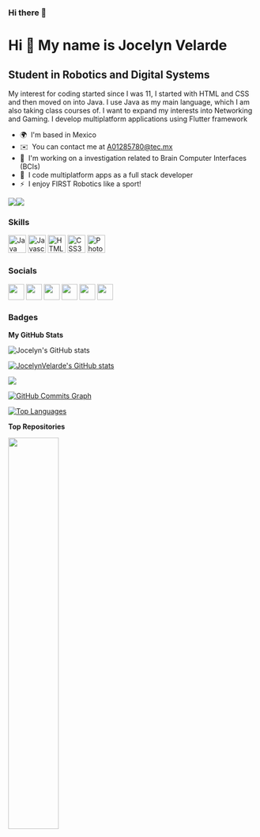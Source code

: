 ### Hi there 👋
Hi 👋 My name is Jocelyn Velarde
================================

Student in Robotics and Digital Systems
--------------------------------------

My interest for coding started since I was 11, I started with HTML and CSS and then moved on into Java. I use Java as my main language, which I am also taking class courses of. I want to expand my interests into Networking and Gaming. I develop multiplatform applications using Flutter framework

* 🌍  I'm based in Mexico
* ✉️  You can contact me at [A01285780@tec.mx](mailto:A01285780@tec.mx)
* 🧠  I'm working on a investigation related to Brain Computer Interfaces (BCIs)
* 🤝  I code multiplatform apps as a full stack developer
* ⚡  I enjoy FIRST Robotics like a sport!

<a href="https://www.github.com/JocelynVelarde" target="_blank" rel="noreferrer"><img
src="https://img.shields.io/github/followers/JocelynVelarde?logo=github&style=for-the-badge&color=22c55e&labelColor=1c1917" /></a><a href="https://www.twitch.tv/pollogunnpao" target="_blank" rel="noreferrer"><img
src="https://img.shields.io/twitch/status/pollogunnpao?logo=twitchsx&style=for-the-badge&color=22c55e&labelColor=1c1917&label=TWITCH+STATUS" /></a>

### Skills

<p align="left">
<a href="https://www.oracle.com/java/" target="_blank" rel="noreferrer"><img src="https://raw.githubusercontent.com/danielcranney/readme-generator/main/public/icons/skills/java-colored.svg" width="36" height="36" alt="Java" /></a>
<a href="https://developer.mozilla.org/en-US/docs/Web/JavaScript" target="_blank" rel="noreferrer"><img src="https://raw.githubusercontent.com/danielcranney/readme-generator/main/public/icons/skills/javascript-colored.svg" width="36" height="36" alt="Javascript" /></a>
<a href="https://developer.mozilla.org/en-US/docs/Glossary/HTML5" target="_blank" rel="noreferrer"><img src="https://raw.githubusercontent.com/danielcranney/readme-generator/main/public/icons/skills/html5-colored.svg" width="36" height="36" alt="HTML5" /></a>
<a href="https://www.w3.org/TR/CSS/#css" target="_blank" rel="noreferrer"><img src="https://raw.githubusercontent.com/danielcranney/readme-generator/main/public/icons/skills/css3-colored.svg" width="36" height="36" alt="CSS3" /></a>
<a href="https://www.adobe.com/uk/products/photoshop.html" target="_blank" rel="noreferrer"><img src="https://raw.githubusercontent.com/danielcranney/readme-generator/main/public/icons/skills/photoshop-colored-dark.svg" width="36" height="36" alt="Photoshop" /></a>
</p>


### Socials

<p align="left"> <a href="https://discord.com/users/PolloGunpao#7215 " target="_blank" rel="noreferrer"><img src="https://raw.githubusercontent.com/danielcranney/readme-generator/main/public/icons/socials/discord.svg" width="32" height="32" /></a> <a href="https://www.github.com/JocelynVelarde" target="_blank" rel="noreferrer"><img src="https://raw.githubusercontent.com/danielcranney/readme-generator/main/public/icons/socials/github-dark.svg" width="32" height="32" /></a> <a href="https://www.linkedin.com/in/jocelynvelarde" target="_blank" rel="noreferrer"><img src="https://raw.githubusercontent.com/danielcranney/readme-generator/main/public/icons/socials/linkedin.svg" width="32" height="32" /></a> <a href="https://www.stackoverflow.com/users/18867214/jocelyn-velarde" target="_blank" rel="noreferrer"><img src="https://raw.githubusercontent.com/danielcranney/readme-generator/main/public/icons/socials/stackoverflow.svg" width="32" height="32" /></a> <a href="https://www.youtube.com/c/UCxV9Zb_AwKe3tPnLJCuMk3Q" target="_blank" rel="noreferrer"><img src="https://raw.githubusercontent.com/danielcranney/readme-generator/main/public/icons/socials/youtube.svg" width="32" height="32" /></a> <a href="https://www.twitch.tv/pollogunnpao" target="_blank" rel="noreferrer"><img src="https://raw.githubusercontent.com/danielcranney/readme-generator/main/public/icons/socials/twitch.svg" width="32" height="32" /></a></p>

### Badges

<b>My GitHub Stats</b>

![Jocelyn's GitHub stats](https://github-readme-stats.vercel.app/api?username=JocelynVelarde&show_icons=true&theme=tokyonight)

<a href="http://www.github.com/JocelynVelarde"><img src="https://github-readme-stats.vercel.app/api?username=JocelynVelarde&show_icons=true&hide=&count_private=true&title_color=f97316&text_color=ffffff&icon_color=22c55e&bg_color=1c1917&hide_border=true&show_icons=true" alt="JocelynVelarde's GitHub stats" /></a>

<a href="http://www.github.com/JocelynVelarde"><img src="https://github-readme-streak-stats.herokuapp.com/?user=JocelynVelarde&stroke=ffffff&background=1c1917&ring=f97316&fire=f97316&currStreakNum=ffffff&currStreakLabel=f97316&sideNums=ffffff&sideLabels=ffffff&dates=ffffff&hide_border=true" /></a>

<a href="http://www.github.com/JocelynVelarde"><img src="https://activity-graph.herokuapp.com/graph?username=JocelynVelarde&bg_color=1c1917&color=ffffff&line=22c55e&point=ffffff&area_color=1c1917&area=true&hide_border=true&custom_title=GitHub%20Commits%20Graph" alt="GitHub Commits Graph" /></a>

<a href="https://github.com/JocelynVelarde" align="left"><img src="https://github-readme-stats.vercel.app/api/top-langs/?username=JocelynVelarde&langs_count=10&title_color=f97316&text_color=ffffff&icon_color=22c55e&bg_color=1c1917&hide_border=true&locale=en&custom_title=Top%20%Languages" alt="Top Languages" /></a>

<b>Top Repositories</b>

<div width="100%" align="center"><a href="https://github.com/JocelynVelarde/Interfaz-Grafica" align="left"><img align="left" width="45%" src="https://github-readme-stats.vercel.app/api/pin/?username=JocelynVelarde&repo=Interfaz-Grafica&title_color=f97316&text_color=ffffff&icon_color=22c55e&bg_color=1c1917&hide_border=true&locale=en" /></a></div><br /><br /><br /><br /><br /><br /><br />

